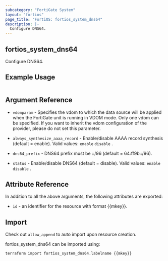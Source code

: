 ```yaml
---
subcategory: "FortiGate System"
layout: "fortios"
page_title: "FortiOS: fortios_system_dns64"
description: |-
  Configure DNS64.
---
```


## fortios_system_dns64
Configure DNS64.

## Example Usage

```hcl

```

## Argument Reference
* `vdomparam` - Specifies the vdom to which the data source will be applied when the FortiGate unit is running in VDOM mode. Only one vdom can be specified. If you want to inherit the vdom configuration of the provider, please do not set this parameter.

* `always_synthesize_aaaa_record` - Enable/disable AAAA record synthesis (default = enable). Valid values: `enable` `disable` .
* `dns64_prefix` - DNS64 prefix must be ::/96 (default = 64:ff9b::/96).
* `status` - Enable/disable DNS64 (default = disable). Valid values: `enable` `disable` .

## Attribute Reference

In addition to all the above arguments, the following attributes are exported:
* `id` - an identifier for the resource with format {{mkey}}.

## Import

Check out `allow_append` to auto import upon resource creation.

fortios_system_dns64 can be imported using:
```sh
terraform import fortios_system_dns64.labelname {{mkey}}
```
